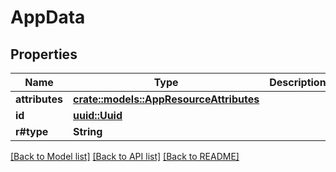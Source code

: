 # AppData

## Properties

Name | Type | Description | Notes
------------ | ------------- | ------------- | -------------
**attributes** | [**crate::models::AppResourceAttributes**](AppResourceAttributes.md) |  | 
**id** | [**uuid::Uuid**](uuid::Uuid.md) |  | 
**r#type** | **String** |  | 

[[Back to Model list]](../README.md#documentation-for-models) [[Back to API list]](../README.md#documentation-for-api-endpoints) [[Back to README]](../README.md)


